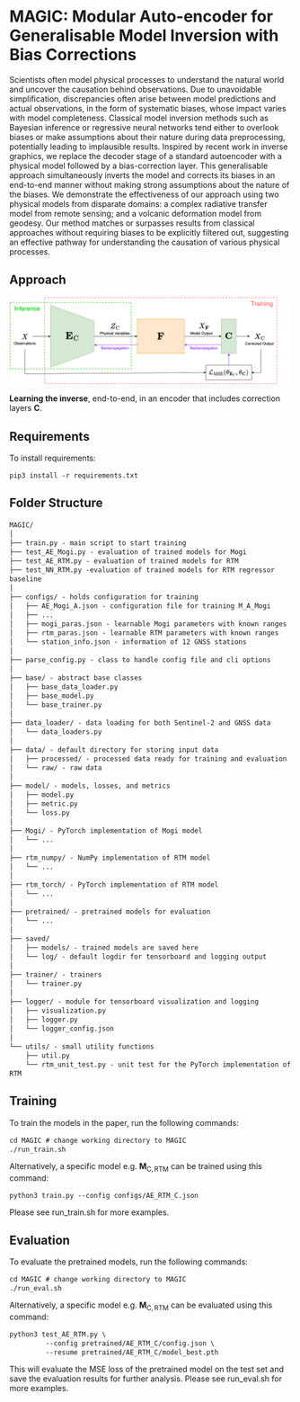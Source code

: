 # MAGIC: Modular Auto-encoder for Generalisable Model Inversion with Bias Corrections
Scientists often model physical processes to understand the natural world and uncover the causation behind observations. Due to unavoidable simplification, discrepancies often arise between model predictions and actual observations, in the form of systematic biases, whose impact varies with model completeness. Classical model inversion methods such as Bayesian inference or regressive neural networks tend either to overlook biases or make assumptions about their nature during data preprocessing, potentially leading to implausible results. Inspired by recent work in inverse graphics, we replace the decoder stage of a standard autoencoder with a physical model followed by a bias-correction layer. This generalisable approach simultaneously inverts the model and corrects its biases in an end-to-end manner without making strong assumptions about the nature of the biases. We demonstrate the effectiveness of our approach using two physical models from disparate domains: a complex radiative transfer model from remote sensing; and a volcanic deformation model from geodesy. Our method matches or surpasses results from classical approaches without requiring biases to be explicitly filtered out, suggesting an effective pathway for understanding the causation of various physical processes.

## Approach
![Learning the inverse, end-to-end, in an encoder that includes correction layers $\mathbf{C}$](figures/model_flowchart.png)

**Learning the inverse**, end-to-end, in an encoder that includes correction layers $\mathbf{C}$.

## Requirements
To install requirements:
```
pip3 install -r requirements.txt
```

## Folder Structure
  ```
MAGIC/
  │
  ├── train.py - main script to start training
  ├── test_AE_Mogi.py - evaluation of trained models for Mogi
  ├── test_AE_RTM.py - evaluation of trained models for RTM
  ├── test_NN_RTM.py -evaluation of trained models for RTM regressor baseline
  │
  ├── configs/ - holds configuration for training
  │   ├── AE_Mogi_A.json - configuration file for training M_A_Mogi
  │   ├── ...
  │   ├── mogi_paras.json - learnable Mogi parameters with known ranges
  │   ├── rtm_paras.json - learnable RTM parameters with known ranges
  │   └── station_info.json - information of 12 GNSS stations
  │
  ├── parse_config.py - class to handle config file and cli options
  │
  ├── base/ - abstract base classes
  │   ├── base_data_loader.py
  │   ├── base_model.py
  │   └── base_trainer.py
  │
  ├── data_loader/ - data loading for both Sentinel-2 and GNSS data
  │   └── data_loaders.py
  │
  ├── data/ - default directory for storing input data
  │   ├── processed/ - processed data ready for training and evaluation
  │   └── raw/ - raw data 
  │
  ├── model/ - models, losses, and metrics
  │   ├── model.py
  │   ├── metric.py
  │   └── loss.py
  │
  ├── Mogi/ - PyTorch implementation of Mogi model
  │   └── ...
  │
  ├── rtm_numpy/ - NumPy implementation of RTM model
  │   └── ...
  │
  ├── rtm_torch/ - PyTorch implementation of RTM model
  │   └── ...
  │
  ├── pretrained/ - pretrained models for evaluation
  │   └── ...
  │
  ├── saved/
  │   ├── models/ - trained models are saved here
  │   └── log/ - default logdir for tensorboard and logging output
  │
  ├── trainer/ - trainers
  │   └── trainer.py
  │
  ├── logger/ - module for tensorboard visualization and logging
  │   ├── visualization.py
  │   ├── logger.py
  │   └── logger_config.json
  │  
  └── utils/ - small utility functions
      ├── util.py
      └── rtm_unit_test.py - unit test for the PyTorch implementation of RTM
  ```

## Training
To train the models in the paper, run the following commands:
```
cd MAGIC # change working directory to MAGIC
./run_train.sh
```
Alternatively, a specific model e.g. $\mathbf{M}_{\mathrm{C, RTM}}$ can be trained using this command:
```
python3 train.py --config configs/AE_RTM_C.json
```
Please see run_train.sh for more examples. 

## Evaluation
To evaluate the pretrained models, run the following commands:
```
cd MAGIC # change working directory to MAGIC
./run_eval.sh
```
Alternatively, a specific model e.g. $\mathbf{M}_{\mathrm{C, RTM}}$ can be evaluated using this command:
```
python3 test_AE_RTM.py \
         --config pretrained/AE_RTM_C/config.json \
         --resume pretrained/AE_RTM_C/model_best.pth
```
This will evaluate the MSE loss of the pretrained model on the test set and save the evaluation results for further analysis. Please see run_eval.sh for more examples. 